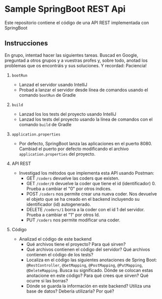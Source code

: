 # Sample SpringBoot REST Api

Este repositorio contiene el código de una API REST implementada con SpringBoot


## Instrucciones

En grupo, intentad hacer las siguientes tareas. Buscad en Google, preguntad a otros grupos y a vuestras profes y, sobre todo, 
anotad los problemas que os encontráis y sus soluciones. Y recordad: Paciencia! 

1. `bootRun`
   - Lanzad el servidor usando IntelliJ
   - Probad a lanzar el servidor desde línea de comandos usando el comando `bootRun` de Gradle
2. `build`
   - Lanzad los los tests del proyecto usando IntelliJ
   - Lanzad los tests del proyecto usando la línea de comandos con el comando `build` de Gradle

3. `application.properties`
   - Por defecto, SpringBoot lanza las aplicaciones en el puerto 8080. Cambiad el puerto por defecto modificando el archivo `application.properties` del proyecto.

4. API REST
   - Investigad los métodos que implementa esta API usando Postman:
     - GET `/coders` devuelve las coders que existen.
     - GET `/coder/0` devuelve la coder que tiene el id (identificador) 0. Prueba a cambiar el "0" por otros índices.
     - POST `/coders` nos permite crear una nueva coder. Nos devuelve el objeto que se ha creado en el backend incluyendo su identificador (id) autogenerado.
     - DELETE `/coders/1` borra a la coder con el id 1 del servidor. Prueba a cambiar el "1" por otros Id.
     - PUT `/coders` nos permite modificar una coder.
5. Código
   - Analizad el código de este backend
     - Qué archivos tiene el proyecto? Para qué sirven?
     - Qué archivos contienen el código del servidor? Qué archivos contienen el código de los tests?
     - Localiza en el código las siguientes anotaciones de Spring Boot: `@RestController`, `@GetMapping`, `@PostMapping`, `@PutMapping`, `@DeleteMapping`. Busca su significado. Dónde se colocan estas anotacione en este código? Para qué crees que sirven? Qué ocurre si las borras?
     - Dónde se guarda la información en este backend? Utiliza una base de datos? Debería utilizarla? Por qué?
